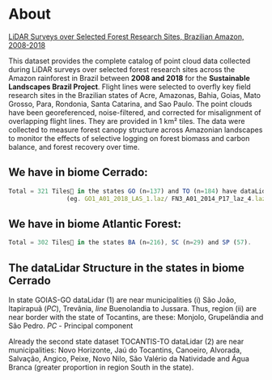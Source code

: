 # About 
[LiDAR Surveys over Selected Forest Research Sites, Brazilian Amazon, 2008-2018](https://daac.ornl.gov/cgi-bin/dsviewer.pl?ds_id=1644)

This dataset provides the complete catalog of point cloud data collected during LiDAR
surveys over selected forest research sites across the Amazon rainforest in Brazil between 
**2008 and 2018** for the **Sustainable Landscapes Brazil Project**. Flight lines were selected
to overfly key field research sites in the Brazilian states of Acre, Amazonas, Bahia, Goias, 
Mato Grosso, Para, Rondonia, Santa Catarina, and Sao Paulo. The point clouds have been georeferenced,
noise-filtered, and corrected for misalignment of overlapping flight lines. They are provided in 1 km² tiles.
The data were collected to measure forest canopy structure across Amazonian landscapes to monitor the effects
of selective logging on forest biomass and carbon balance, and forest recovery over time.

## We have in biome Cerrado: 
```javascript
Total = 321 Tiles📁 in the states GO (n=137) and TO (n=184) have dataLidar-flights-ALS. 
                (eg. GO1_A01_2018_LAS_1.laz/ FN3_A01_2014_P17_laz_4.laz)
```

## We have in biome Atlantic Forest: 
```javascript
Total = 302 Tiles📁 in the states BA (n=216), SC (n=29) and SP (57).
```

## The dataLidar Structure in the states in biome Cerrado
In state GOIAS-GO dataLidar (1) are near municipalities (i) São João, Itapirapuã (*PC*), Trevânia, *line* Buenolandia to Jussara. Thus, region (ii) are near border with the state of Tocantins, are these: Monjolo, Grupelândia and São Pedro. *PC* - Principal component

Already the second state dataset TOCANTIS-TO dataLidar (2) are near municipalities: Novo Horizonte, Jaú do Tocantins, Canoeiro, Alvorada, Salvação, Angico, Peixe, Novo Nilo, São Valério da Natividade and Água Branca (greater proportion in region South in the state).


